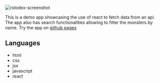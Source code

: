 ![rolodex-screenshot](https://user-images.githubusercontent.com/71079290/210134040-8826b5e1-6821-4a00-bac3-8b70bf316f73.png)

This is a demo app showcasing the use of react to fetch data from an api. The app also has search functionalities allowing to filter the monsters by name.
Try the app on [github pages](https://kande81.github.io/monster-rolodex/)

## Languages

- html
- css
- jsx
- javascript
- react
